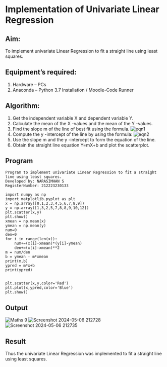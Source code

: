 # Implementation of Univariate Linear Regression
## Aim:
To implement univariate Linear Regression to fit a straight line using least squares.
## Equipment’s required:
1.	Hardware – PCs
2.	Anaconda – Python 3.7 Installation / Moodle-Code Runner
## Algorithm:
1.	Get the independent variable X and dependent variable Y.
2.	Calculate the mean of the X -values and the mean of the Y -values.
3.	Find the slope m of the line of best fit using the formula.
 ![eqn1](./eq1.jpg)
4.	Compute the y -intercept of the line by using the formula:
![eqn2](./eq2.jpg)  
5.	Use the slope m and the y -intercept to form the equation of the line.
6.	Obtain the straight line equation Y=mX+b and plot the scatterplot.
## Program
```
Program to implement univariate Linear Regression to fit a straight line using least squares.
Developed by: NARASIMHAN S
RegisterNumber: 212223230133 

import numpy as np 
import matplotlib.pyplot as plt
x = np.array([0,1,2,3,4,5,6,7,8,9])
y = np.array([1,3,2,5,7,8,8,9,10,12])
plt.scatter(x,y)
plt.show()
xmean = np.mean(x)
ymean = np.mean(y)
num=0
den=0
for i in range(len(x)):
    num+=(x[i]-xmean)*(y[i]-ymean)
    den+=(x[i]-xmean)**2
m = num/den
b = ymean - m*xmean
print(m,b)
ypred = m*x+b
print(ypred)


plt.scatter(x,y,color='Red')
plt.plot(x,ypred,color='Blue')
plt.show()
```
## Output
![Maths 9](https://github.com/Narasimhan05/Univariate-Linear-Regression/assets/132819871/aee6f59a-a768-4e88-8d83-6a3c3554d567)
![Screenshot 2024-05-06 212728](https://github.com/Narasimhan05/Univariate-Linear-Regression/assets/132819871/9497fd16-d7d8-4cdd-908e-9591c7368aea)
![Screenshot 2024-05-06 212735](https://github.com/Narasimhan05/Univariate-Linear-Regression/assets/132819871/e348d100-2d4f-4bb0-a56b-577b7c1f1b27)


## Result
Thus the univariate Linear Regression was implemented to fit a straight line using least squares.
